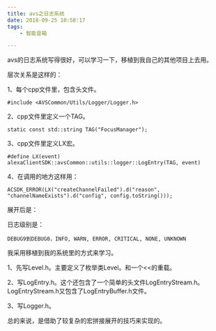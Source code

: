```yaml
---
title: avs之日志系统
date: 2018-09-25 10:58:17
tags:
	- 智能音箱

---
```




avs的日志系统写得很好，可以学习一下，移植到我自己的其他项目上去用。

层次关系是这样的：

1、每个cpp文件里，包含头文件。

```
#include <AVSCommon/Utils/Logger/Logger.h>
```

2、cpp文件里定义一个TAG。

```
static const std::string TAG("FocusManager");
```

3、cpp文件里定义LX宏。

```
#define LX(event) alexaClientSDK::avsCommon::utils::logger::LogEntry(TAG, event)
```

4、在调用的地方这样用：

```
ACSDK_ERROR(LX("createChannelFailed").d("reason", "channelNameExists").d("config", config.toString()));
```

展开后是：



日志级别是：

```
DEBUG9到DEBUG0，INFO, WARN, ERROR, CRITICAL, NONE, UNKNOWN
```



我采用移植到我的系统里的方式来学习。

1、先写Level.h。主要定义了枚举类Level。和一个<<的重载。

2、写LogEntry.h。这个还包含了一个简单的头文件LogEntryStream.h。LogEntryStream.h又包含了LogEntryBuffer.h文件。

3、写Logger.h。

总的来说，是借助了较复杂的宏拼接展开的技巧来实现的。







